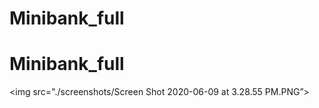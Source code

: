# Minibank_full
# Minibank_full

<img src="./screenshots/Screen Shot 2020-06-09 at 3.28.55 PM.PNG”>
